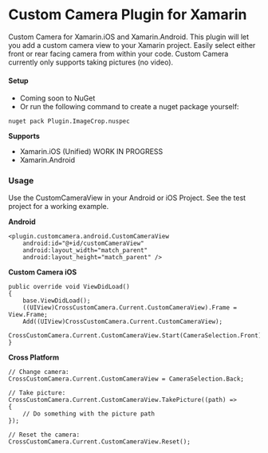 # Custom Camera Plugin for Xamarin

Custom Camera for Xamarin.iOS and Xamarin.Android. This plugin will let you add a custom camera view to your Xamarin project. Easily select either front or rear facing camera from within your code. Custom Camera currently only supports taking pictures (no video).

#### Setup
* Coming soon to NuGet
* Or run the following command to create a nuget package yourself:
```
nuget pack Plugin.ImageCrop.nuspec
```

**Supports**
* Xamarin.iOS (Unified) WORK IN PROGRESS
* Xamarin.Android

### Usage

Use the CustomCameraView in your Android or iOS Project. See the test project for a working example.

**Android**
```
<plugin.customcamera.android.CustomCameraView
	android:id="@+id/customCameraView"
	android:layout_width="match_parent"
	android:layout_height="match_parent" />
```

**Custom Camera iOS**
```
public override void ViewDidLoad()
{
	base.ViewDidLoad();
	((UIView)CrossCustomCamera.Current.CustomCameraView).Frame = View.Frame;
	Add((UIView)CrossCustomCamera.Current.CustomCameraView);
	CrossCustomCamera.Current.CustomCameraView.Start(CameraSelection.Front);
}
```
**Cross Platform**
```
// Change camera: 
CrossCustomCamera.Current.CustomCameraView = CameraSelection.Back;

// Take picture:
CrossCustomCamera.Current.CustomCameraView.TakePicture((path) =>
{
	// Do something with the picture path
});

// Reset the camera:
CrossCustomCamera.Current.CustomCameraView.Reset();
```
